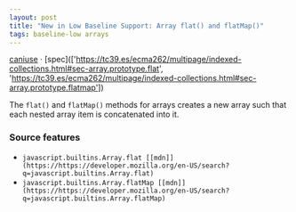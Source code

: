 ```yaml
---
layout: post
title: "New in Low Baseline Support: Array flat() and flatMap()"
tags: baseline-low arrays
---
```


[caniuse](https://caniuse.com/?search=array-flat) · [spec](['https://tc39.es/ecma262/multipage/indexed-collections.html#sec-array.prototype.flat', 'https://tc39.es/ecma262/multipage/indexed-collections.html#sec-array.prototype.flatmap'])

The `flat()` and `flatMap()` methods for arrays creates a new array such that each nested array item is concatenated into it.

### Source features

- ``javascript.builtins.Array.flat [[mdn]](https://https://developer.mozilla.org/en-US/search?q=javascript.builtins.Array.flat)``
- ``javascript.builtins.Array.flatMap [[mdn]](https://https://developer.mozilla.org/en-US/search?q=javascript.builtins.Array.flatMap)``
